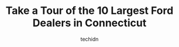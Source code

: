 ---
layout: ampstory
image: https://i0.wp.com/paketmu.com/wp-content/uploads/2023/06/ray-seraphin-ford-inc-0-in-connecticut-1686369669.jpeg?resize=640,853
author: techidn
featured: false
description: Explore the diverse Ford Dealer scene in Connecticut, home to an incredible selection of 10 establishments catering to every taste. Whether youre in search of iconic favorites or undiscover
title: Take a Tour of the 10 Largest Ford Dealers in Connecticut
cover:
   title: Take a Tour of the 10 Largest Ford Dealers in Connecticut
   subtitle: RICKPATE
   background: https://paketmu.com/wp-content/uploads/2023/06/ray-seraphin-ford-inc-0-in-connecticut-1686369669.jpeg

pages: 
 - layout: thirds
   top: <h1>#1 Stamford Ford</h1>
   bottom: "<p>The best Ford Dealer ever! The staff are very professional and give the upmost respect to customers  especially Scott Ferrara, Victoria Flannagan and Nicole Stevenson. I </p>"
   background: https://paketmu.com/wp-content/uploads/2023/06/ray-seraphin-ford-inc-1-in-connecticut-1686369670.jpeg
   backgroundblur: true
 - layout: thirds
   top: <h1>#2 Shakers Family Ford</h1>
   bottom: "<p>Purchased my first new car in years at Shakers and the experience was fantastic.  Cathy Reed walked me through the entire process and made it so easy.  She and the res</p>"
   background: https://paketmu.com/wp-content/uploads/2023/06/ray-seraphin-ford-inc-2-in-connecticut-1686369671.jpeg
   cta:
      link: https://paketmu.com/take-a-tour-of-the-10-largest-ford-dealers-in-connecticut/
      text: Take a Tour of the 10 Largest Ford Dealers in Connecticut
 - layout: thirds
   top: <h1>#3 Hoffman Ford Inc</h1>
   bottom: "<p>Ive been very pleased with my experience at Hoffman from my first meeting with Jason in (Lincoln) Sales, to my ongoing servicing contacts (most recently with David, Serv</p>"
   background: https://paketmu.com/wp-content/uploads/2023/06/ray-seraphin-ford-inc-3-in-connecticut-1686369672.png
   cta:
      link: https://paketmu.com/take-a-tour-of-the-10-largest-ford-dealers-in-connecticut/
      text: Take a Tour of the 10 Largest Ford Dealers in Connecticut
 - layout: thirds
   top: <h1>#4 Ford of Branford</h1>
   bottom: "<p>301 E Main St, Branford, CT 06405, United States</p>"
   background: https://images.unsplash.com/photo-1533735380053-eb8d0759b24a?ixlib=rb-4.0.3&ixid=MnwxMjA3fDB8MHxwaG90by1wYWdlfHx8fGVufDB8fHx8&auto=format&fit=crop&w=640&h=853&q=80
   cta:
      link: https://paketmu.com/take-a-tour-of-the-10-largest-ford-dealers-in-connecticut/
      text: Take a Tour of the 10 Largest Ford Dealers in Connecticut
 - layout: thirds
   top: <h1>#5 Girard Ford</h1>
   bottom: "<p>450 W Thames St, Norwich, CT 06360, United States</p>"
   background: https://images.unsplash.com/photo-1613843873231-1447db182f97?ixlib=rb-4.0.3&ixid=MnwxMjA3fDB8MHxwaG90by1wYWdlfHx8fGVufDB8fHx8&auto=format&fit=crop&w=640&h=853&q=80
   cta:
      link: https://paketmu.com/take-a-tour-of-the-10-largest-ford-dealers-in-connecticut/
      text: Take a Tour of the 10 Largest Ford Dealers in Connecticut
 - layout: thirds
   top: <h1>#6 Gengras Ford</h1>
   bottom: "<p>225 New Britain Ave, Plainville, CT 06062, United States</p>"
   background: https://images.unsplash.com/photo-1534312527009-56c7016453e6?ixlib=rb-4.0.3&ixid=MnwxMjA3fDB8MHxwaG90by1wYWdlfHx8fGVufDB8fHx8&auto=format&fit=crop&w=640&h=853&q=80
   cta:
      link: https://paketmu.com/take-a-tour-of-the-10-largest-ford-dealers-in-connecticut/
      text: Take a Tour of the 10 Largest Ford Dealers in Connecticut
 - layout: thirds
   top: <h1>#7 Dowling Ford, Inc.</h1>
   bottom: "<p>1011 S Main St, Cheshire, CT 06410, United States</p>"
   background: https://images.unsplash.com/photo-1608501821300-4f99e58bba77?ixlib=rb-4.0.3&ixid=MnwxMjA3fDB8MHxwaG90by1wYWdlfHx8fGVufDB8fHx8&auto=format&fit=crop&w=640&h=853&q=80
   cta:
      link: https://paketmu.com/take-a-tour-of-the-10-largest-ford-dealers-in-connecticut/
      text: Take a Tour of the 10 Largest Ford Dealers in Connecticut
 - layout: thirds
   middle: Continue reading...
   background: https://images.unsplash.com/photo-1518640467707-6811f4a6ab73?ixlib=rb-4.0.3&ixid=MnwxMjA3fDB8MHxwaG90by1wYWdlfHx8fGVufDB8fHx8&auto=format&fit=crop&w=640&h=853&q=80
   cta:
      link: https://paketmu.com/take-a-tour-of-the-10-largest-ford-dealers-in-connecticut/
      text: Take a Tour of the 10 Largest Ford Dealers in Connecticut
      
---